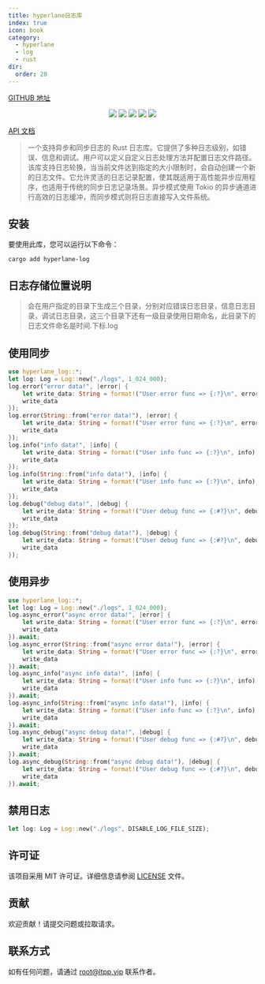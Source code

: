 ```yaml
---
title: hyperlane日志库
index: true
icon: book
category:
  - hyperlane
  - log
  - rust
dir:
  order: 28
---
```


<Share colorful />

[GITHUB 地址](https://github.com/eastspire/hyperlane-log)

<center>

[![](https://img.shields.io/crates/v/hyperlane-log.svg)](https://crates.io/crates/hyperlane-log)
[![](https://img.shields.io/crates/d/hyperlane-log.svg)](https://img.shields.io/crates/d/hyperlane-log.svg)
[![](https://docs.rs/hyperlane-log/badge.svg)](https://docs.rs/hyperlane-log)
[![](https://github.com/eastspire/hyperlane-log/workflows/Rust/badge.svg)](https://github.com/eastspire/hyperlane-log/actions?query=workflow:Rust)
[![](https://img.shields.io/crates/l/hyperlane-log.svg)](./LICENSE)

</center>

[API 文档](https://docs.rs/hyperlane-log/latest/hyperlane_log/)

> 一个支持异步和同步日志的 Rust 日志库。它提供了多种日志级别，如错误、信息和调试。用户可以定义自定义日志处理方法并配置日志文件路径。该库支持日志轮换，当当前文件达到指定的大小限制时，会自动创建一个新的日志文件。它允许灵活的日志记录配置，使其既适用于高性能异步应用程序，也适用于传统的同步日志记录场景。异步模式使用 Tokio 的异步通道进行高效的日志缓冲，而同步模式则将日志直接写入文件系统。

## 安装

要使用此库，您可以运行以下命令：

```shell
cargo add hyperlane-log
```

## 日志存储位置说明

> 会在用户指定的目录下生成三个目录，分别对应错误日志目录，信息日志目录，调试日志目录，这三个目录下还有一级目录使用日期命名，此目录下的日志文件命名是时间.下标.log

## 使用同步

```rust
use hyperlane_log::*;
let log: Log = Log::new("./logs", 1_024_000);
log.error("error data!", |error| {
    let write_data: String = format!("User error func => {:?}\n", error);
    write_data
});
log.error(String::from("error data!"), |error| {
    let write_data: String = format!("User error func => {:?}\n", error);
    write_data
});
log.info("info data!", |info| {
    let write_data: String = format!("User info func => {:?}\n", info);
    write_data
});
log.info(String::from("info data!"), |info| {
    let write_data: String = format!("User info func => {:?}\n", info);
    write_data
});
log.debug("debug data!", |debug| {
    let write_data: String = format!("User debug func => {:#?}\n", debug);
    write_data
});
log.debug(String::from("debug data!"), |debug| {
    let write_data: String = format!("User debug func => {:#?}\n", debug);
    write_data
});
```

## 使用异步

```rust
use hyperlane_log::*;
let log: Log = Log::new("./logs", 1_024_000);
log.async_error("async error data!", |error| {
    let write_data: String = format!("User error func => {:?}\n", error);
    write_data
}).await;
log.async_error(String::from("async error data!"), |error| {
    let write_data: String = format!("User error func => {:?}\n", error);
    write_data
}).await;
log.async_info("async info data!", |info| {
    let write_data: String = format!("User info func => {:?}\n", info);
    write_data
}).await;
log.async_info(String::from("async info data!"), |info| {
    let write_data: String = format!("User info func => {:?}\n", info);
    write_data
}).await;
log.async_debug("async debug data!", |debug| {
    let write_data: String = format!("User debug func => {:#?}\n", debug);
    write_data
}).await;
log.async_debug(String::from("async debug data!"), |debug| {
    let write_data: String = format!("User debug func => {:#?}\n", debug);
    write_data
}).await;
```

## 禁用日志

```rust
let log: Log = Log::new("./logs", DISABLE_LOG_FILE_SIZE);
```

## 许可证

该项目采用 MIT 许可证。详细信息请参阅 [LICENSE](LICENSE) 文件。

## 贡献

欢迎贡献！请提交问题或拉取请求。

## 联系方式

如有任何问题，请通过 [root@ltpp.vip](mailto:root@ltpp.vip) 联系作者。

<Bottom />
